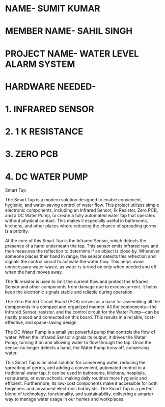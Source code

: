 # NAME- SUMIT KUMAR 
# MEMBER NAME- SAHIL SINGH 
# PROJECT NAME- WATER LEVEL ALARM SYSTEM
# HARDWARE NEEDED- 
# 1. INFRARED SENSOR
# 2. 1 K RESISTANCE
# 3. ZERO PCB
# 4. DC WATER PUMP

Smart Tap

The Smart Tap is a modern solution designed to enable convenient, hygienic, and water-saving control of water flow. This project utilizes simple electronic components, including an Infrared Sensor, 1k Resistor, Zero PCB, and a DC Water Pump, to create a fully automated water tap that operates without physical contact. This makes it especially useful in bathrooms, kitchens, and other places where reducing the chance of spreading germs is a priority.

At the core of this Smart Tap is the Infrared Sensor, which detects the presence of a hand underneath the tap. This sensor emits infrared rays and then measures the reflection to determine if an object is close by. Whenever someone places their hand in range, the sensor detects this reflection and signals the control circuit to activate the water flow. This helps avoid unnecessary water waste, as water is turned on only when needed and off when the hand moves away.

The 1k resistor is used to limit the current flow and protect the Infrared Sensor and other components from damage due to excess current. It helps keep the electronic signals stable and reliable during operation.

The Zero Printed Circuit Board (PCB) serves as a base for assembling all the components in a compact and organized manner. All the components—the Infrared Sensor, resistor, and the control circuit for the Water Pump—can be neatly placed and connected on this board. This results in a reliable, cost-effective, and space-saving design.

The DC Water Pump is a small yet powerful pump that controls the flow of water. When the Infrared Sensor signals its output, it drives the Water Pump, turning it on and allowing water to flow through the tap. Once the sensor no longer detects a hand, the Water Pump turns off, conserving water.

This Smart Tap is an ideal solution for conserving water, reducing the spreading of germs, and adding a convenient, automated control to a traditional water tap. It can be used in bathrooms, kitchens, hospitals, restaurants, or even schools, making daily routines more hygienic and efficient. Furthermore, its low-cost components make it accessible for both beginners and advanced electronic hobbyists. The Smart Tap is a perfect blend of technology, functionality, and sustainability, delivering a smarter way to manage water usage in our homes and workplaces.





   



